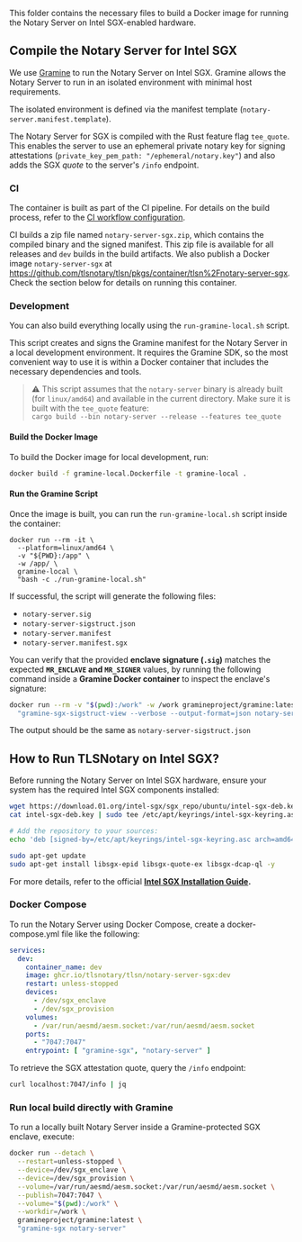 This folder contains the necessary files to build a Docker image for running the Notary Server on Intel SGX-enabled hardware.

## Compile the Notary Server for Intel SGX

We use [Gramine](https://github.com/gramineproject/gramine) to run the Notary Server on Intel SGX. Gramine allows the Notary Server to run in an isolated environment with minimal host requirements.

The isolated environment is defined via the manifest template (`notary-server.manifest.template`).

The Notary Server for SGX is compiled with the Rust feature flag `tee_quote`. This enables the server to use an ephemeral private notary key for signing attestations (`private_key_pem_path: "/ephemeral/notary.key"`) and also adds the SGX *quote* to the server's `/info` endpoint.

### CI

The container is built as part of the CI pipeline. For details on the build process, refer to the [CI workflow configuration](../../../../.github/workflows/ci.yml).

CI builds a zip file named `notary-server-sgx.zip`, which contains the compiled binary and the signed manifest. This zip file is available for all releases and `dev` builds in the build artifacts. We also publish a Docker image `notary-server-sgx` at <https://github.com/tlsnotary/tlsn/pkgs/container/tlsn%2Fnotary-server-sgx>. Check the section below for details on running this container.

### Development

You can also build everything locally using the `run-gramine-local.sh` script.

This script creates and signs the Gramine manifest for the Notary Server in a local development environment. It requires the Gramine SDK, so the most convenient way to use it is within a Docker container that includes the necessary dependencies and tools.

> ⚠️ This script assumes that the `notary-server` binary is already built (for `linux/amd64`) and available in the current directory. Make sure it is built with the `tee_quote` feature:  
> `cargo build --bin notary-server --release --features tee_quote`

#### Build the Docker Image

To build the Docker image for local development, run:
```sh
docker build -f gramine-local.Dockerfile -t gramine-local .
```
#### Run the Gramine Script

Once the image is built, you can run the `run-gramine-local.sh` script inside the container:
```
docker run --rm -it \
  --platform=linux/amd64 \
  -v "${PWD}:/app" \
  -w /app/ \
  gramine-local \
  "bash -c ./run-gramine-local.sh"
```

If successful, the script will generate the following files:
* `notary-server.sig`
* `notary-server-sigstruct.json`
* `notary-server.manifest`
* `notary-server.manifest.sgx`


You can verify that the provided **enclave signature (`.sig`)** matches the expected **`MR_ENCLAVE` and `MR_SIGNER`** values, by running the following command inside a **Gramine Docker container** to inspect the enclave's signature:

```sh
docker run --rm -v "$(pwd):/work" -w /work gramineproject/gramine:latest \
  "gramine-sgx-sigstruct-view --verbose --output-format=json notary-server.sig"
```

The output should be the same as `notary-server-sigstruct.json`

## How to Run TLSNotary on Intel SGX?

Before running the Notary Server on Intel SGX hardware, ensure your system has the required Intel SGX components installed:
```sh
wget https://download.01.org/intel-sgx/sgx_repo/ubuntu/intel-sgx-deb.key
cat intel-sgx-deb.key | sudo tee /etc/apt/keyrings/intel-sgx-keyring.asc > /dev/null

# Add the repository to your sources:
echo 'deb [signed-by=/etc/apt/keyrings/intel-sgx-keyring.asc arch=amd64] https://download.01.org/intel-sgx/sgx_repo/ubuntu noble main' | sudo tee /etc/apt/sources.list.d/intel-sgx.list

sudo apt-get update
sudo apt-get install libsgx-epid libsgx-quote-ex libsgx-dcap-ql -y
```

For more details, refer to the official **[Intel SGX Installation Guide](https://download.01.org/intel-sgx/latest/dcap-latest/linux/docs/Intel_SGX_SW_Installation_Guide_for_Linux.pdf).**

### Docker Compose

To run the Notary Server using Docker Compose, create a docker-compose.yml file like the following:
```yaml
services:
  dev:
    container_name: dev
    image: ghcr.io/tlsnotary/tlsn/notary-server-sgx:dev
    restart: unless-stopped
    devices:
      - /dev/sgx_enclave
      - /dev/sgx_provision
    volumes:
      - /var/run/aesmd/aesm.socket:/var/run/aesmd/aesm.socket
    ports:
      - "7047:7047"
    entrypoint: [ "gramine-sgx", "notary-server" ]
```

To retrieve the SGX attestation quote, query the `/info` endpoint:
```sh
curl localhost:7047/info | jq
```

### Run local build directly with Gramine

To run a locally built Notary Server inside a Gramine-protected SGX enclave, execute:
```sh
docker run --detach \
  --restart=unless-stopped \
  --device=/dev/sgx_enclave \
  --device=/dev/sgx_provision \
  --volume=/var/run/aesmd/aesm.socket:/var/run/aesmd/aesm.socket \
  --publish=7047:7047 \
  --volume="$(pwd):/work" \
  --workdir=/work \
  gramineproject/gramine:latest \
  "gramine-sgx notary-server"
```